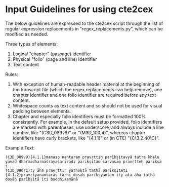 # Input Guidelines for using cte2cex

The below guidelines are expressed to the cte2cex script through the list of regular expression replacements in "regex_replacements.py", which can be modified as needed.

Three types of elements:

1. Logical "chapter" (passage) identifier
2. Physical "folio" (page and line) identifier
3. Text content

Rules:

1. With exception of human-readable header material at the beginning of the transcript file (which the regex replacements can help remove), one chapter identifier and one folio identifier are required before any text content.
2. Whitespace counts as text content and so should not be used for visual padding between elements.
3. Chapter and especially folio identifiers must be formatted 100% consistently. For example, in the default setup provided, folio identifiers are marked with parentheses, use underscore, and always include a line number, like "(C3D\_089v9)" or "(M3D\_100,4)", whereas chapter identifiers have curly brackets, like "{4.1.1}" or (in CTE) "{C\3.2.40\C}".

Example Text:

~~~~
(C3D_089v9){4.1.1}manaso nantaraṃ pravṛttiḥ parīkṣitavyā tatra khalu yāvad dharmādharmāśrayaśarīrādi parīkṣitam sarvāsāṃ pravṛtteḥ parīkṣā i
(C3D_090r1)ty āha pravṛttir yathoktā tathā parīkṣiteti {4.1.2}pravṛtyanantarās tarhi doṣāḥ parīkṣyantām ity ata āha tathā doṣāḥ parīkṣitā iti buddhisamānā
~~~~